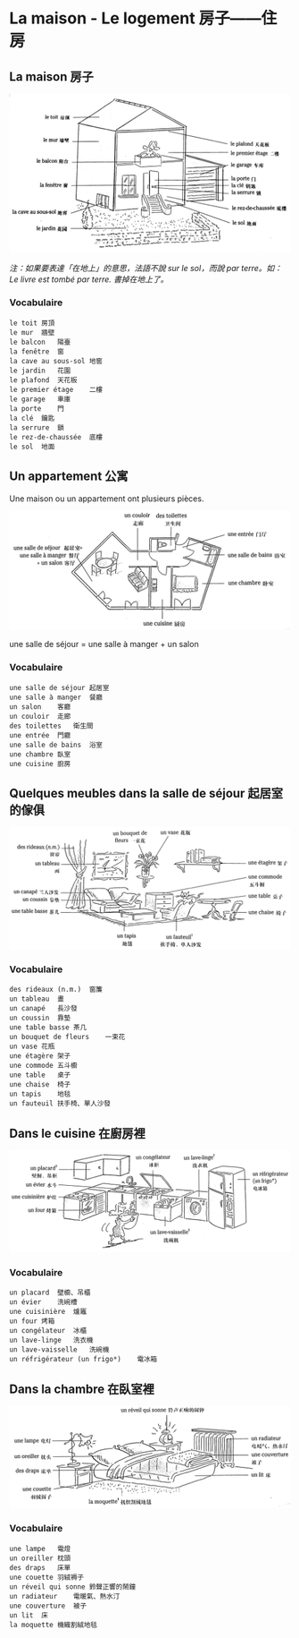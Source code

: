 # La maison - Le logement 房子——住房

## La maison 房子

![image-20210718134037111](../images/image-20210718134037111.png)

*注：如果要表達「在地上」的意思，法語不說 sur le sol，而說 par terre。如：Le livre est tombé par terre. 書掉在地上了。*

### Vocabulaire

```
le toit	房頂
le mur	牆壁
le balcon	陽臺
la fenêtre	窗
la cave au sous-sol	地窖
le jardin	花園
le plafond	天花板
le premier étage	二樓
le garage	車庫
la porte	門
la clé	鑰匙
la serrure	鎖
le rez-de-chaussée	底樓
le sol	地面
```

## Un appartement 公寓

Une maison ou un appartement ont plusieurs pièces.

![image-20210718135059752](../images/image-20210718135059752.png)

une salle de séjour = une salle à manger + un salon

### Vocabulaire

```
une salle de séjour	起居室
une salle à manger	餐廳
un salon	客廳
un couloir	走廊
des toilettes	衛生間
une entrée	門廳
une salle de bains	浴室
une chambre	臥室
une cuisine	廚房
```

## Quelques meubles dans la salle de séjour 起居室的傢俱

![image-20210718150355542](../images/image-20210718150355542.png)

### Vocabulaire

```
des rideaux (n.m.)	窗簾
un tableau	畫
un canapé	長沙發
un coussin	靠墊
une table basse	茶几
un bouquet de fleurs	一束花
un vase	花瓶
une étagère	架子
une commode	五斗櫥
une table	桌子
une chaise	椅子
un tapis	地毯
un fauteuil	扶手椅、單人沙發
```

## Dans le cuisine 在廚房裡

![image-20210718152243157](../images/image-20210718152243157.png)

### Vocabulaire

```
un placard	壁櫥、吊櫃
un évier	洗碗槽
une cuisinière	爐竈
un four	烤箱
un congélateur	冰櫃
un lave-linge	洗衣機
un lave-vaisselle	洗碗機
un réfrigérateur (un frigo*)	電冰箱
```

## Dans la chambre 在臥室裡

![image-20210718154842968](../images/image-20210718154842968.png)

### Vocabulaire

```
une lampe	電燈
un oreiller	枕頭
des draps	床單
une couette	羽絨褥子
un réveil qui sonne	鈴聲正響的鬧鐘
un radiateur	電暖氣、熱水汀
une couverture	被子
un lit	床
la moquette	機織割絨地毯
```

